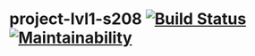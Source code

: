 # project-lvl1-s208 [![Build Status](https://travis-ci.org/solarmass/project-lvl1-s208.svg?branch=master)](https://travis-ci.org/solarmass/project-lvl1-s208) [![Maintainability](https://api.codeclimate.com/v1/badges/a99a88d28ad37a79dbf6/maintainability)](https://codeclimate.com/github/codeclimate/codeclimate/maintainability)
